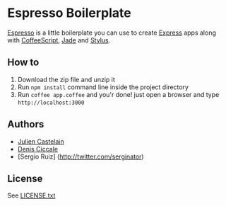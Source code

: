 # Espresso Boilerplate

[Espresso](http://www.espressoboilerplate.org) is a little boilerplate you can use to create [Express](http://www.expressjs.com) apps along with [CoffeeScript](http://www.coffeescript.org), [Jade](http://jade-lang.com/) and [Stylus](http://learnboost.github.com/stylus).

## How to
1. Download the zip file and unzip it
2. Run `npm install` command line inside the project directory
3. Run `coffee app.coffee` and you'r done! just open a browser and type `http://localhost:3000`

## Authors
- [Julien Castelain](http://twitter.com/__juju__)
- [Denis Ciccale](http://twitter.com/tdecs)
- [Sergio Ruiz] (http://twitter.com/serginator)

## License
See [LICENSE.txt](https://raw.github.com/dciccale/espresso-boilerplate/master/LICENSE.txt)
